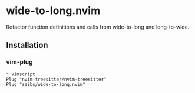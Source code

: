 # wide-to-long.nvim

Refactor function definitions and calls from wide-to-long and long-to-wide.


## Installation

### vim-plug

```vim
" Vimscript
Plug "nvim-treesitter/nvim-treesitter"
Plug "seibs/wide-to-long.nvim"
```
